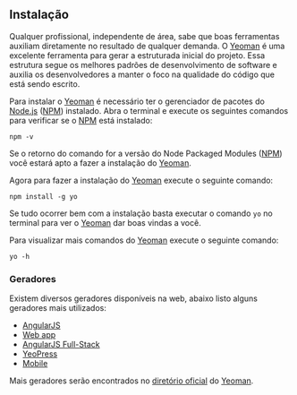 ## Instalação

Qualquer profissional, independente de área, sabe que boas ferramentas auxiliam diretamente no resultado de qualquer demanda. O [Yeoman](http://yeoman.io/) é uma excelente ferramenta para gerar a estruturada inicial do projeto. Essa estrutura segue os melhores padrões de desenvolvimento de software e auxilia os desenvolvedores a manter o foco na qualidade do código que está sendo escrito.

Para instalar o [Yeoman](http://yeoman.io/) é necessário ter o gerenciador de pacotes do [Node.js](http://nodejs.org) ([NPM](https://www.npmjs.org/)) instalado. Abra o terminal e execute os seguintes comandos para verificar se o [NPM](https://www.npmjs.org/) está instalado:

    npm -v

Se o retorno do comando for a versão do Node Packaged Modules ([NPM](https://www.npmjs.org/)) você estará apto a fazer a instalação do [Yeoman](http://yeoman.io/).

Agora para fazer a instalação do [Yeoman](http://yeoman.io/) execute o seguinte comando:

    npm install -g yo

Se tudo ocorrer bem com a instalação basta executar o comando ```yo``` no terminal para ver o [Yeoman](http://yeoman.io/) dar boas vindas a você.

Para visualizar mais comandos do [Yeoman](http://yeoman.io/) execute o seguinte comando:

    yo -h

### Geradores

Existem diversos geradores disponíveis na web, abaixo listo alguns geradores mais utilizados:
    
- [AngularJS](https://github.com/yeoman/generator-angular)
- [Web app](https://github.com/yeoman/generator-webapp)
- [AngularJS Full-Stack](https://github.com/DaftMonk/generator-angular-fullstack)
- [YeoPress](https://github.com/wesleytodd/YeoPress)
- [Mobile](https://github.com/yeoman/generator-mobile)

Mais geradores serão encontrados no [diretório oficial](http://yeoman.io/generators/) do [Yeoman](http://yeoman.io/).
